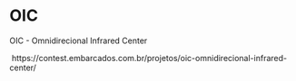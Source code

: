 # OIC
OIC - Omnidirecional Infrared Center

<img src="https://contest.embarcados.com.br/wp-content/uploads/2018/08/pasted-image-0.png" alt="" role="presentation">
https://contest.embarcados.com.br/projetos/oic-omnidirecional-infrared-center/
